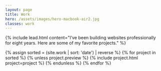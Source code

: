 ```yaml
---
layout: page
title: Work
hero: /assets/images/hero-macbook-air2.jpg
classes: work
---
```


{% include lead.html content="I&rsquo;ve been building websites professionally for eight years. Here are some of my favorite projects." %}

<div class="project-list project-list--work">
	{% assign sorted = (site.work | sort: 'date') | reverse %}
	{% for project in sorted %}
		{% unless project.preview %}
			{% include project.html project=project %}
		{% endunless %}
	{% endfor %}
</div>

